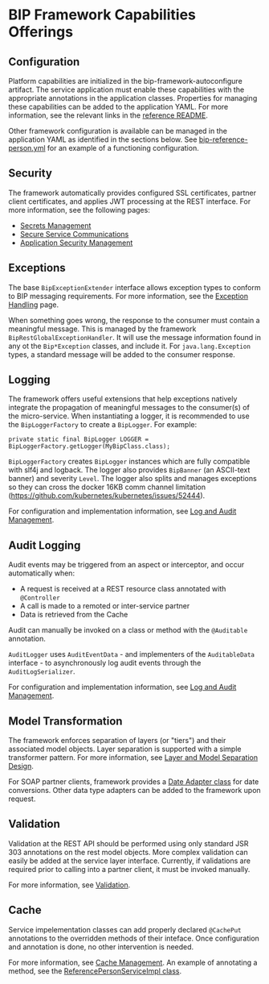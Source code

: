 # BIP Framework Capabilities Offerings

## Configuration
Platform capabilities are initialized in the bip-framework-autoconfigure artifact. The service application must enable these capabilities with the appropriate annotations in the application classes. Properties for managing these capabilities can be added to the application YAML. For more information, see the relevant links in the [reference README](https://github.com/department-of-veterans-affairs/ocp-reference-spring-boot/tree/CMAPI-131#application-core-concepts-and-patterns).

Other framework configuration is available can be managed in the application YAML as identified in the sections below. See [bip-reference-person.yml](https://github.com/department-of-veterans-affairs/ocp-reference-spring-boot/blob/CMAPI-131/bip-reference-person/src/main/resources/bip-reference-person.yml) for an example of a functioning configuration.

## Security
The framework automatically provides configured SSL certificates, partner client certificates, and applies JWT processing at the REST interface. For more information, see the following pages:
* [Secrets Management](secrets.md)
* [Secure Service Communications](secure-communication.md)
* [Application Security Management](application-security-management.md)

## Exceptions
The base `BipExceptionExtender` interface allows exception types to conform to BIP messaging requirements. For more information, see the [Exception Handling](exception-handling.md) page.

When something goes wrong, the response to the consumer must contain a meaningful message. This is managed by the framework `BipRestGlobalExceptionHandler`. It will use the message information found in any ot the `Bip*Exception` classes, and include it. For `java.lang.Exception` types, a standard message will be added to the consumer response.

## Logging
The framework offers useful extensions that help exceptions natively integrate the propagation of meaningful messages to the consumer(s) of the micro-service. When instantiating a logger, it is recommended to use the `BipLoggerFactory` to create a `BipLogger`. For example:

	private static final BipLogger LOGGER = BipLoggerFactory.getLogger(MyBipClass.class);

`BipLoggerFactory` creates `BipLogger` instances which are fully compatible with slf4j and logback. The logger also provides `BipBanner` (an ASCII-text banner) and severity `Level`. The logger also splits and manages exceptions so they can cross the docker 16KB comm channel limitation (https://github.com/kubernetes/kubernetes/issues/52444).

For configuration and implementation information, see [Log and Audit Management](log-audit-management.md).

## Audit Logging
Audit events may be triggered from an aspect or interceptor, and occur automatically when:
* A request is received at a REST resource class annotated with `@Controller`
* A call is made to a remoted or inter-service partner
* Data is retrieved from the Cache

Audit can manually be invoked on a class or method with the `@Auditable` annotation.

`AuditLogger` uses `AuditEventData` - and implementers of the `AuditableData` interface - to asynchronously log audit events through the `AuditLogSerializer`.

For configuration and implementation information, see [Log and Audit Management](log-audit-management.md).

## Model Transformation
The framework enforces separation of layers (or "tiers") and their associated model objects. Layer separation is supported with a simple transformer pattern. For more information, see [Layer and Model Separation Design](design-layer-separation.md).

For SOAP partner clients, framework provides a [Date Adapter class](https://github.com/department-of-veterans-affairs/ocp-framework/blob/CMAPI2-131/bip-framework-libraries/src/main/java/gov/va/bip/framework/transfer/jaxb/adapters/DateAdapter.java) for date conversions. Other data type adapters can be added to the framework upon request. 

## Validation
Validation at the REST API should be performed using only standard JSR 303 annotations on the rest model objects. More complex validation can easily be added at the service layer interface. Currently, if validations are required prior to calling into a partner client, it must be invoked manually.

For more information, see [Validation](validation.md).

## Cache
Service impelementation classes can add properly declared `@CachePut` annotations to the overridden methods of their inteface. Once configuration and annotation is done, no other intervention is needed.

For more information, see [Cache Management](cache-management.md). An example of annotating a method, see the [ReferencePersonServiceImpl class](https://github.com/department-of-veterans-affairs/ocp-reference-spring-boot/blob/CMAPI-131/bip-reference-person/src/main/java/gov/va/bip/reference/person/impl/ReferencePersonServiceImpl.java).

